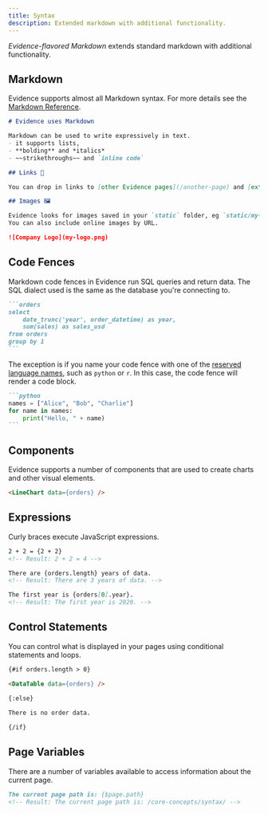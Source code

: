 ```yaml
---
title: Syntax
description: Extended markdown with additional functionality.
---
```


_Evidence-flavored Markdown_ extends standard markdown with additional functionality.

## Markdown

Evidence supports almost all Markdown syntax. For more details see the [Markdown Reference](/markdown).


```markdown
# Evidence uses Markdown

Markdown can be used to write expressively in text.
- it supports lists,
- **bolding** and *italics*
- ~~strikethroughs~~ and `inline code`

## Links 🔗

You can drop in links to [other Evidence pages](/another-page) and [external resources](https://google.com)

## Images 🖼️

Evidence looks for images saved in your `static` folder, eg `static/my-logo.png`.
You can also include online images by URL.

![Company Logo](my-logo.png)
```

## Code Fences

Markdown code fences in Evidence run SQL queries and return data. The SQL dialect used is the same as the database you're connecting to.

````markdown
```orders
select 
    date_trunc('year', order_datetime) as year,
    sum(sales) as sales_usd
from orders
group by 1
```
````

The exception is if you name your code fence with one of the [reserved language names](https://github.com/evidence-dev/evidence/blob/main/packages/preprocess/supportedLanguages.cjs), such as `python` or `r`. In this case, the code fence will render a code block.

````markdown
```python
names = ["Alice", "Bob", "Charlie"]
for name in names:
    print("Hello, " + name)
```
````

## Components

Evidence supports a number of components that are used to create charts and other visual elements.

```markdown
<LineChart data={orders} />
```

## Expressions

Curly braces execute JavaScript expressions.

```markdown
2 + 2 = {2 + 2} 
<!-- Result: 2 + 2 = 4 -->

There are {orders.length} years of data.  
<!-- Result: There are 3 years of data. -->

The first year is {orders[0].year}. 
<!-- Result: The first year is 2020. -->
```


## Control Statements

You can control what is displayed in your pages using conditional statements and loops.

```markdown
{#if orders.length > 0}

<DataTable data={orders} />

{:else}
  
There is no order data.

{/if}
```

## Page Variables

There are a number of variables available to access information about the current page.

```markdown
The current page path is: {$page.path} 
<!-- Result: The current page path is: /core-concepts/syntax/ -->
```